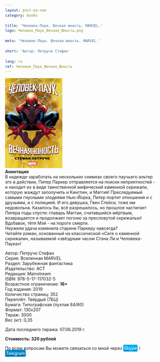 ```yaml
---
layout: post-ea-new
category: books

title: 'Человек-Паук. Вечная юность. MARVEL.'
logo: Человек_Паук_Вечная_Юность.png

meta: 'Человек-Паук. Вечная юность. MARVEL.'

short: 'Автор: Петручо Стефан'

lang: ru
ref: Человек_Паук_Вечная_Юность
---
```


<a data-fancybox="gallery" href="/img/books/Человек_Паук_Вечная_Юность.png"><img src="/img/books/Человек_Паук_Вечная_Юность.png" alt=""></a>  
**Аннотация**  
В надежде заработать на нескольких снимках своего паучьего альтер эго в действии, Питер Паркер отправляется на поиски неприятностей - и находит их в виде таинственной мифический каменной скрижали, которую жаждут заполучить и Кингпин, и Маггия! Преследуемый самыми гнусными злодеями Нью-Йорка, Питер портит отношения и с друзьями, и с полицией. И его девушка, Гвен Стейси, тоже им недовольна. Казалось бы, всё разрешилось, но прошлое настигает Питера годы спустя: главарь Маггии, считавшийся мёртвым, возвращается и продолжает погоню за пресловутой скрижалью! Вдобавок, тётя Мэй - на пороге смерти.  
Неужели удача изменила старине Паркеру навсегда?  
Читайте роман, основанный на классической «Саге о каменной скрижали», называемой «звёздным часом Стэна Ли и Человека-Паука»!

Автор: Петручо Стефан  
Серия: Вселенная MARVEL  
Раздел: Зарубежная фантастика  
Издательство: АСТ  
Редакция: Mainstream  
ISBN: 978-5-17-117032-5  
Возрастное ограничение: **16+**  
Год издания: 2019  
Количество страниц: 352  
Переплёт: Твёрдый  (7БЦ)  
Бумага: Типографская (пухлая 84/60)  
Формат: 130х207  
Тираж: 3000  
Вес (кг): 0,35

Дата последнего тиража:	07.06.2019 г.

**Стоимость: 320 рублей**

По всем вопросам Вы можете связаться со мной через <a href="skype:chutkoy89?call" target="_blank"><span style="background-color:#00aff0; color:white; padding:3px; border-radius: 3px">Skype</span></a> / <a href="https://t.me/chutkoy" target="_blank"><span style="background-color:#0088cc; color:white; padding:3px; border-radius: 3px">Telegram</span></a>.